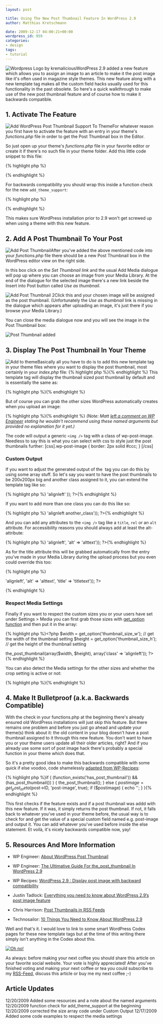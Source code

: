 ```yaml
---
layout: post

title: Using The New Post Thumbnail Feature In WordPress 2.9
author: Matthias Kretschmann

date: 2009-12-17 04:00:21+00:00
wordpress_id: 959
categories:
- design
tags:
- tutorial
---
```


![Wordpress Logo by kremalicious](/media/wordpress-logo.png)WordPress 2.9 added a new feature which allows you to assign an image to an article to make it the post image like it's often used in magazine style themes. This new feature along with a new template tag makes all the custom field hacks usually used for this functionality in the past obsolete. So here's a quick walkthrough to make use of the new post thumbnail feature and of course how to make it backwards compatible.

## 1. Activate The Feature

![Add WordPress Post Thumbnail Support To Theme](/media/wordpress-thumbnail-1.png)For whatever reason you first have to activate the feature with an entry in your theme's _functions.php_ file in order to get the Post Thumbnail box in the Editor.

So just open up your theme's _functions.php_ file in your favorite editor or create it if there's no such file in your theme folder. Add this little code snippet to this file:

{% highlight php %}
<?php 
    add_theme_support('post-thumbnails'); 
?>
{% endhighlight %}

For backwards compatibility you should wrap this inside a function check for the new `add_theme_support`:

{% highlight php %}
<?php
    if ( function_exists( 'add_theme_support' ) ) 
      add_theme_support( 'post-thumbnails' );
?>
{% endhighlight %}

This makes sure WordPress installation prior to 2.9 won't get screwed up when using a theme with this new feature.

## 2. Add A Post Thumbnail To Your Post


![Add Post Thumbnail](/media/wordpress-thumbnail-2.png)After you've added the above mentioned code into your _functions.php_ file there should be a new Post Thumbnail box in the WordPress editor view on the right side.

In this box click on the _Set Thumbnail link_ and the usual Add Media dialogue will pop up where you can choose an image from your Media Library. At the end of the dialogue for the selected image there's a new link beside the Insert into Post button called _Use as thumbnail_.

![Add Post Thumbnail 2](/media/wordpress-thumbnail-3.png)Click this and your chosen image will be assigned as the post thumbnail. (Unfortunately the _Use as thumbnail_ link is missing in the dialogue which appears after uploading an image, it's just there if you browse your Media Library.)

You can close the media dialogue now and you will see the image in the Post Thumbnail box:

![Post Thumbnail added](/media/wordpress-thumbnail-4.png)


## 3. Display The Post Thumbnail In Your Theme


![Add to theme](/media/wordpress-thumbnail-5.png)Basically all you have to do is to add this new template tag in your theme files where you want to display the post thumbnail, most certainly in your _index.php_ file:
{% highlight php %}<?php the_post_thumbnail(); ?>{% endhighlight %}
This template tag will display the thumbnail sized post thumbnail by default and is essentially the same as:

{% highlight php %}<?php the_post_thumbnail('thumbnail'); ?>{% endhighlight %}

But of course you can grab the other sizes WordPress automatically creates when you upload an image:

{% highlight php %}<?php 
  the_post_thumbnail('medium'); 
  the_post_thumbnail('large'); 
?>{% endhighlight %}
_(Note: Matt [left a comment on WP Engineer](http://wpengineer.com/the-ultimative-guide-for-the_post_thumbnail-in-wordpress-2-9/#comment-3053) stating he wouldn't recommend using these named arguments but provided no explanation for it yet.)_

The code will output a generic `<img />` tag with a class of wp-post-image. Needless to say this is what you can select with css to style just the post thumbnails further:
[css].wp-post-image { border: 2px solid #ccc; } [/css]


### Custom Output


If you want to adjust the generated output of the <img /> tag you can do this by using some array stuff. So let's say you want to have the post thumbnails to be 200x200px big and another class assigned to it, you can extend the template tag like so:

{% highlight php %}<?php the_post_thumbnail(array( 200,200 ), array( 'class' => 'alignleft' )); ?>{% endhighlight %}

If you want to add more than one class you can do this like so:

{% highlight php %}<?php the_post_thumbnail('medium', array('class' => 'alignleft another_class')); ?>{% endhighlight %}

And you can add any attributes to the `<img />` tag like a `title`, `rel` or an `alt` attribute. For accessibility reasons you should always add at least the alt-attribute:

{% highlight php %}<?php the_post_thumbnail('medium', array('class' => 'alignleft', 'alt' => 'alttext')); ?>{% endhighlight %}

As for the title attribute this will be grabbed automatically from the entry you've made in your Media Library during the upload process but you even could override this too:

{% highlight php %}
<?php the_post_thumbnail('medium', array('class' => 'alignleft', 'alt' => 'alttext', 'title' => 'titletext')); ?>
{% endhighlight %}



### Respect Media Settings


Finally if you want to respect the custom sizes you or your users have set under Settings > Media you can first grab those sizes with [get_option function](http://codex.wordpress.org/Function_Reference/get_option) and then put it in the array:

{% highlight php %}<?php 
  $width = get_option('thumbnail_size_w');  // get the width of the thumbnail setting
  $height = get_option('thumbnail_size_h'); // get the height of the thumbnail setting
  
  the_post_thumbnail(array($width, $height), array('class' => 'alignleft')); 
?>{% endhighlight %}

You can also detect the Media settings for the other sizes and whether the crop setting is active or not:

{% highlight php %}<?php 
  get_option('medium_size_w');  // Width of the medium size
  get_option('medium_size_h');  // Height of the medium size
  get_option('large_size_w');   // Width of the large size
  get_option('large_size_h');   // Height of the large size
  get_option('thumbnail_crop'); // Check for crop, On=1, Off=0 
?>{% endhighlight %}



## 4. Make It Bulletproof (a.k.a. Backwards Compatible)


With the check in your functions.php at the beginning there's already ensured old WordPress installations will just skip this feature. But there remains one problem and before you just go ahead and update your theme(s) think about it: the old content in your blog doesn't have a post thumbnail assigned to it through this new feature. You don't want to have you or your theme users update all their older articles, right? And if you already use some sort of post image hack there's probably a special function in your theme which does that.

So it's a pretty good idea to make this backwards compatible with some quick if else voodoo, code shamelessly [adapted from WP-Recipes](http://www.wprecipes.com/wordpress-2-9-display-post-image-with-backward-compatibility):

{% highlight php %}if ( (function_exists('has_post_thumbnail')) && (has_post_thumbnail()) ) { 
  the_post_thumbnail(); 
} else { 
  $postimage = get_post_meta($post->ID, 'post-image', true); 
  if ($postimage) { 
    echo '<img src="'.$postimage.'" alt="" />';
  }
}{% endhighlight %}

This first checks if the feature exists and if a post thumbnail was addd with this new feature. If it was, it simply returns the post thumbnail. If not, it falls back to whatever you've used in your theme before, the usual way is to check for and get the value of a special custom field named e.g. post-image and output it. You can add whatever you've used before inside the else statement. Et voilà, it's nicely backwards compatible now, yay!


## 5. Resources And More Information





	
  * WP Engineer: [About WordPress Post Thumbnail](http://wpengineer.com/about-wordpress-post-thumbnail/)

	
  * WP Engineer: [The Ultimative Guide For the_post_thumbnail In WordPress 2.9](http://wpengineer.com/the-ultimative-guide-for-the_post_thumbnail-in-wordpress-2-9/)

	
  * WP Recipes: [WordPress 2.9 : Display post image with backward compatibility](http://www.wprecipes.com/wordpress-2-9-display-post-image-with-backward-compatibility)

	
  * Justin Tadlock: [Everything you need to know about WordPress 2.9’s post image feature](http://justintadlock.com/archives/2009/11/16/everything-you-need-to-know-about-wordpress-2-9s-post-image-feature)

	
  * Chris Harrison: [Post Thumbnails in RSS Feeds](http://cdharrison.com/2009/12/the_post_thumbnail-for-rss-feeds/)

	
  * Technosailor: [10 Things You Need to Know About WordPress 2.9](http://technosailor.com/2009/11/11/10-things-you-need-to-know-about-wordpress-2-9/)


Well and that's it. I would love to link to some smart WordPress Codex pages for these new template tags but at the time of this writing there simply isn't anything in the Codex about this.


<a href="http://krlc.us/givecoffee">![Oh no!](/media/coffee-cup-empty.png)</a>


As always: before making your next coffee you should share this article on your favorite social website. Your vote is highly appreciated! After you've finished voting and making your next coffee or tea you could subscribe to my [RSS-Feed](http://www.kremalicious.com/feed/), discuss this article or buy me my next coffee ;-)





## Article Updates


12/20/2009 Added some resources and a note about the named arguments
12/20/2009 function check for add_theme_support at the beginning
12/20/2009 corrected the size array code under Custom Output
12/17/2009 Added some code examples to respect the media settings


